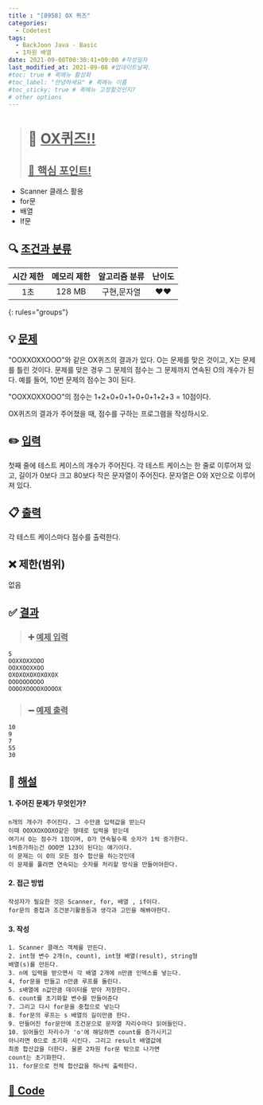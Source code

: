```yaml
---
title : "[8958] OX 퀴즈"
categories:
  - Codetest
tags:
  - BackJoon Java - Basic
  - 1차원 배열
date: 2021-09-08T00:30:41+09:00 #작성일자
last_modified_at: 2021-09-08 #업데이트날짜.
#toc: true # 퀵메뉴 활성화
#toc_label: "안녕하세요" # 퀵메뉴 이름
#toc_sticky: true # 퀵메뉴 고정할것인지?
# other options
---
```

> # 📜 <u>OX퀴즈!!</u> 
> ## <u>📌 핵심 포인트!</u> 
* Scanner 클래스 활용
* for문
* 배열
* If문


## 🔍 <u>조건과 분류</u>

| 시간 제한  | 메모리 제한  |  알고리즘 분류 | 난이도 
|:-------------:|:---------------:|:-----------:|:---------:
| 1초 | 128 MB | 구현,문자열 | ❤️❤️ 
{: rules="groups"}

## 💡 <u>문제</u> 
"OOXXOXXOOO"와 같은 OX퀴즈의 결과가 있다. O는 문제를 맞은 것이고, X는 문제를 틀린 것이다. 문제를 맞은 경우 그 문제의 점수는 그 문제까지 연속된 O의 개수가 된다. 예를 들어, 10번 문제의 점수는 3이 된다.

"OOXXOXXOOO"의 점수는 1+2+0+0+1+0+0+1+2+3 = 10점이다.

OX퀴즈의 결과가 주어졌을 때, 점수를 구하는 프로그램을 작성하시오.

## ✏️ <u>입력</u>
첫째 줄에 테스트 케이스의 개수가 주어진다. 각 테스트 케이스는 한 줄로 이루어져 있고, 길이가 0보다 크고 80보다 작은 문자열이 주어진다. 문자열은 O와 X만으로 이루어져 있다.

## 📋 <u>출력</u>
각 테스트 케이스마다 점수를 출력한다.

## ❌ 제한(범위)
없음

## ✅ <u>결과</u>
> ### ➕ <u>예제 입력</u>
	5
	OOXXOXXOOO
	OOXXOOXXOO
	OXOXOXOXOXOXOX
	OOOOOOOOOO
	OOOOXOOOOXOOOOX
		
> ### ➖ <u>예제 출력</u>
	10
	9
	7
	55
	30

## 💭 <u>해설</u>
#### 1. 주어진 문제가 무엇인가?
	n개의 개수가 주어진다. 그 수만큼 입력값을 받는다
	이때 OOXXOXOOXO같은 형태로 입력을 받는데
	여기서 O는 점수가 1점이며, O가 연속될수록 숫자가 1씩 증가한다.
	1씩증가하는건 OOO면 123이 된다는 얘기이다.
	이 문제는 이 O의 모든 점수 합산을 하는것인데
	이 문제를 풀려면 연속되는 숫자를 처리할 방식을 만들어야한다.

#### 2. 접근 방법
	작성자가 필요한 것은 Scanner, for, 배열 , if이다.
	for문의 중첩과 조건분기활용등과 생각과 고민을 해봐야한다.

#### 3. 작성
	1. Scanner 클래스 객체를 만든다.
	2. int형 변수 2개(n, count), int형 배열(result), string형
	배열(s)를 만든다.
	3. n에 입력을 받으면서 각 배열 2개에 n만큼 인덱스를 넣는다.
	4, for문을 만들고 n만큼 루프를 돌린다.
	5. s배열에 n값만큼 데이터를 받아 저장한다.
	6. count를 초기화할 변수를 만들어준다
	7. 그리고 다시 for문을 중첩으로 넣는다
	8. for문의 루프는 s 배열의 길이만큼 한다.
	9. 만들어진 for문안에 조건문으로 문자열 자리수마다 읽어들인다.
	10. 읽어들인 자리수가 'o'에 해당하면 count를 증가시키고
	아니라면 0으로 초기화 시킨다. 그리고 result 배열값에
	최종 합산값을 더한다. 물론 2차원 for문 밖으로 나가면
	count는 초기화한다.
	11. for문으로 전체 합산값을 하나씩 출력한다.
	

## <u>📖 <u>Code</u>
<script src="https://gist.github.com/Cononi/2f6db11311c8ea91e72b130b5e04e3b0.js"></script>